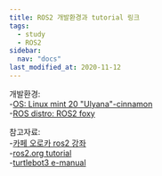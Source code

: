 ```yaml
---
title: ROS2 개발환경과 tutorial 링크
tags:
  - study
  - ROS2
sidebar:
  nav: "docs"
last_modified_at: 2020-11-12
---
```

개발환경:  
 -[OS: Linux mint 20 "Ulyana"-cinnamon](https://www.linuxmint.com/edition.php?id=281)  
 -[ROS distro: ROS2 foxy](https://index.ros.org/doc/ros2/Installation/Foxy/Linux-Development-Setup/)

참고자료:  
 -[카페 오로카 ros2 강좌](https://cafe.naver.com/openrt/24070)  
 -[ros2.org tutorial](https://index.ros.org/doc/ros2/Tutorials/)  
 -[turtlebot3 e-manual](https://emanual.robotis.com/docs/en/platform/turtlebot3/overview/)
